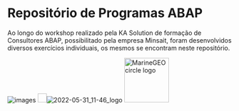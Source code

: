 <h1>Repositório de Programas ABAP</h1>

<p>Ao longo do workshop realizado pela KA Solution de formação de Consultores ABAP, possibilitado pela empresa Minsait, foram desenvolvidos diversos exercícios individuais, os mesmos se encontram neste repositório.</p>

![images](https://user-images.githubusercontent.com/93271677/194601258-5a114238-ff10-43d1-a06b-0e6eb179d855.png)
<img width="20px" height="20px">![2022-05-31_11-46_logo](https://user-images.githubusercontent.com/93271677/194601264-352fe003-439e-4864-ad45-05a6c677cb04.png)</img>
<img src="![2022-05-31_11-46_logo](https://user-images.githubusercontent.com/93271677/194601264-352fe003-439e-4864-ad45-05a6c677cb04.png" alt="MarineGEO circle logo" style="height: 100px; width:100px;"/>
